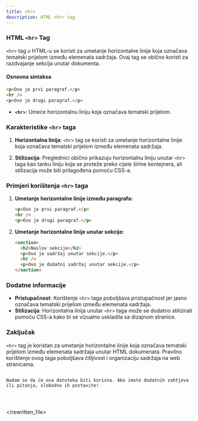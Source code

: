 ```yaml
---
title: <hr>
description: HTML <hr> tag
---
```


### HTML `<hr>` Tag

`<hr>` tag u HTML-u se koristi za umetanje horizontalne linije koja označava tematski prijelom između elemenata sadržaja. Ovaj tag se obično koristi za razdvajanje sekcija unutar dokumenta.

#### Osnovna sintaksa

```html
<p>Ovo je prvi paragraf.</p>
<hr />
<p>Ovo je drugi paragraf.</p>
```

- **`<hr>`**: Umeće horizontalnu liniju koja označava tematski prijelom.

### Karakteristike `<hr>` taga

1. **Horizontalna linija**:
   `<hr>` tag se koristi za umetanje horizontalne linije koja označava tematski prijelom između elemenata sadržaja.

2. **Stilizacija**:
   Preglednici obično prikazuju horizontalnu liniju unutar `<hr>` taga kao tanku liniju koja se proteže preko cijele širine kontejnera, ali stilizacija može biti prilagođena pomoću CSS-a.

### Primjeri korištenja `<hr>` taga

1. **Umetanje horizontalne linije između paragrafa:**

   ```html
   <p>Ovo je prvi paragraf.</p>
   <hr />
   <p>Ovo je drugi paragraf.</p>
   ```

2. **Umetanje horizontalne linije unutar sekcije:**
   ```html
   <section>
     <h2>Naslov sekcije</h2>
     <p>Ovo je sadržaj unutar sekcije.</p>
     <hr />
     <p>Ovo je dodatni sadržaj unutar sekcije.</p>
   </section>
   ```

### Dodatne informacije

- **Pristupačnost**: Korištenje `<hr>` taga poboljšava pristupačnost jer jasno označava tematski prijelom između elemenata sadržaja.
- **Stilizacija**: Horizontalna linija unutar `<hr>` taga može se dodatno stilizirati pomoću CSS-a kako bi se vizualno uskladila sa dizajnom stranice.

### Zaključak

`<hr>` tag je koristan za umetanje horizontalne linije koja označava tematski prijelom između elemenata sadržaja unutar HTML dokumenata. Pravilno korištenje ovog taga poboljšava čitljivost i organizaciju sadržaja na web stranicama.

```

Nadam se da će ova datoteka biti korisna. Ako imate dodatnih zahtjeva ili pitanja, slobodno ih postavite!
```

```


```

```

```

</rewritten_file>

